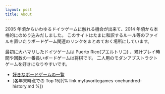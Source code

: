 ```yaml
---
layout: post
title: About
---
```


2005 年頃からいわゆるドイツゲームに触れる機会が出来て、2014 年頃から本格的にのめり込みだしました。
このサイトはたまに和訳するルール等のファイルを置いたりボードゲーム関連のリンクをまとめておく場所にしています。

最初に大ハマリしたドイツゲームは Puerto Rico(プエルトリコ) 、累計プレイ時間や回数の一番長いボードゲームは将棋です。
二人用のモダンアブストラクトゲームを好きになりやすいです。

* [好きなボードゲームの一覧](https://boardgamegeek.com/collection/user/pecan?gallery=small&sort=rating&sortdir=desc&rankobjecttype=subtype&rankobjectid=1&columns=title%7Cstatus%7Cversion%7Crating%7Cbggrating%7Cplays%7Ccomment%7Ccommands&minrating=7&geekranks=Board%20Game%20Rank&rated=1&objecttype=thing&ff=1&subtype=boardgame)
* [各年末時点での Top 15]({% link myfavoritegames-onehundred-history.md %})
